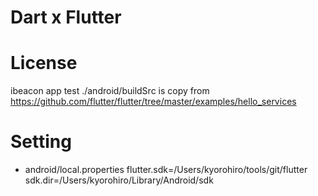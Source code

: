 # Dart x Flutter

# License
ibeacon app test
./android/buildSrc is copy from https://github.com/flutter/flutter/tree/master/examples/hello_services


# Setting
- android/local.properties
flutter.sdk=/Users/kyorohiro/tools/git/flutter
sdk.dir=/Users/kyorohiro/Library/Android/sdk

